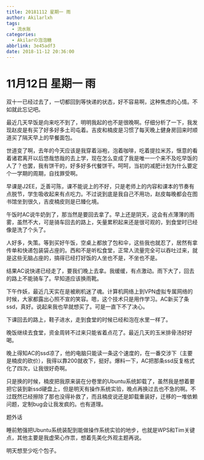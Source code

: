 ```yaml
---
title: 20181112 星期一 雨
author: Akilarlxh
tags:
  - 流水账
categories:
  - Akilarの泡泡糖
abbrlink: 3e45adf3
date: 2018-11-12 20:36:00
---
```

# 11月12日 星期一 雨

双十一已经过去了，一切都回到等快递的状态，好不容易啊，这种焦虑的心情。不如就此忘记吧。

最近几天早饭是向来吃不到了，明明我起的也不是很晚啊。仔细分析了一下，我发现赵皮是有买了好多好多土司屯着。吉皮和楠皮是习惯了每天晚上健身房回来时顺道买了隔天早上的早餐面包。

世道变了啊，去年的今天应该是我穿着浴袍，泡着咖啡，吃着提拉米苏，惬意的看着诸君离开以后悠哉悠哉的去上学，现在怎么变成了我是唯一一个来不及吃早饭的人了？也罢，我有饼干的，好多好多代餐饼干。呵呵，当初的减肥计划为什么要定个一学期的周期，自找罪受啊。

早课是J2EE，乏善可陈，课不能说上的不好，只是老师上的内容和课本的节奏有点脱节，学生吸收起来有点吃力。不过说到底是我自己不用功，赵皮每晚都会在图书馆坐到很久，吉皮楠皮则是已臻化境。

午饭时AC说牛奶到了，那当然是要回去拿了。早上还是阴天，这会有点薄薄的雨雾，虽然不大，可是骑车回去的路上，矢量累积起来还是很可观的，到食堂时已经像是洗了个头了。

人好多，失策。等到买好午饭，空桌上都放了包和伞，这些我也就忍了，居然有拿传单和快递包装袋占座的。西和不是听松食堂，正常人流量完全可以吞吐过来，就是这些无脑占座的，搞得已经打好饭的人坐也不是，不坐也不是。

结果AC说快递已经走了，要我们晚上去拿。我缓缓，有点激动。雨下大了，回去的路上不能骑车了。早知道应该换雨靴。

下午作妖，最近几天实在是被刷机迷了魂。计算机网络上到VPN虚拟专属网络的时候，大家都露出心照不宣的笑容。嗯，这个技术只是用作学习。AC新买了条ssd，真好。说起来我也早就想买了。可是一直下不了决心。

下课回去的路上，鞋子进水，走到食堂的时候已经和泡在水里一样了。

晚饭继续去食堂，资金周转不过来只能省着点花了。最近几天的玉米排骨汤好好喝。

晚上得知AC的ssd凉了，他的电脑只能读一条这个速度的，在一番交涉下（主要是楠皮的砍价），我得以靠200就收下，挺好。爆料一下，AC把那条ssd反复格式化了四次，让我很好奇啊。

只是换的时候，楠皮把我原来装在分卷里的Ubuntu系统卸载了，虽然我是想着要把它装到新ssd硬盘上，但是明天有操作系统实验，晚点再换过去也不急的啊。不过既然已经擦除了那也没得补救了，而且楠皮说还是卸载重装好，迁移的一堆依赖问题，定制bug会让我发疯的。也有道理。

题外话

睡前勉强把Ubuntu系统装配到能做操作系统实验的地步，也就是WPS和Tim关键点，其他主要是我虚荣心作祟，想着先美化外观主题再说。

明天想至少吃个包子。

